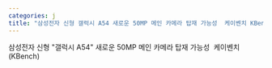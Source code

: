 ```yaml
---
categories: j
title: "삼성전자 신형 갤럭시 A54 새로운 50MP 메인 카메라 탑재 가능성  케이벤치 KBench"
---
```

삼성전자 신형 "갤럭시 A54" 새로운 50MP 메인 카메라 탑재 가능성&nbsp;&nbsp;케이벤치 (KBench)